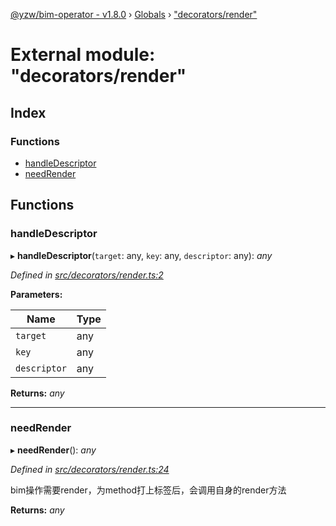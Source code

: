 [@yzw/bim-operator - v1.8.0](../README.md) › [Globals](../globals.md) › ["decorators/render"](_decorators_render_.md)

# External module: "decorators/render"

## Index

### Functions

* [handleDescriptor](_decorators_render_.md#handledescriptor)
* [needRender](_decorators_render_.md#needrender)

## Functions

###  handleDescriptor

▸ **handleDescriptor**(`target`: any, `key`: any, `descriptor`: any): *any*

*Defined in [src/decorators/render.ts:2](https://github.com/youkaisteve/bim-operator/blob/3313d73/src/decorators/render.ts#L2)*

**Parameters:**

Name | Type |
------ | ------ |
`target` | any |
`key` | any |
`descriptor` | any |

**Returns:** *any*

___

###  needRender

▸ **needRender**(): *any*

*Defined in [src/decorators/render.ts:24](https://github.com/youkaisteve/bim-operator/blob/3313d73/src/decorators/render.ts#L24)*

bim操作需要render，为method打上标签后，会调用自身的render方法

**Returns:** *any*
